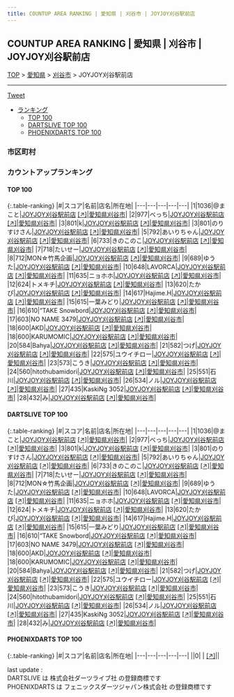 ```yaml
---
title: COUNTUP AREA RANKING | 愛知県 | 刈谷市 | JOYJOY刈谷駅前店
---
```

## COUNTUP AREA RANKING | 愛知県 | 刈谷市 | JOYJOY刈谷駅前店

[TOP](/darts/rank/) > [愛知県](/darts/rank/愛知県/) > [刈谷市](/darts/rank/愛知県/刈谷市/) > JOYJOY刈谷駅前店

___

<a href="https://twitter.com/share?ref_src=twsrc%5Etfw" data-text="COUNTUP AREA RANKING | 愛知県刈谷市JOYJOY刈谷駅前店" class="twitter-share-button" data-hashtags="DARTSLIVE,PHOENIXDARTS,darts,ダーツ" data-show-count="false">Tweet</a>

* [ランキング](#カウントアップランキング)
    * [TOP 100](#top-100)
    * [DARTSLIVE TOP 100](#dartslive-top-100)
    * [PHOENIXDARTS TOP 100](#phoenixdarts-top-100)

### 市区町村

<ul>

</ul>

### カウントアップランキング

#### TOP 100



{:.table-ranking}
|#|スコア|名前|店名|所在地|
|---|---|---|---|---|
|1|1036|<span class="rank-name-dl">@まこと</span>|<a href="/darts/rank/shops/15f702ba83f2126bb21333aee1bd51e4.html">JOYJOY刈谷駅前店</a> <a href="https://search.dartslive.com/jp/shop/15f702ba83f2126bb21333aee1bd51e4">[↗]</a>|<a href="/darts/rank/愛知県/刈谷市">愛知県刈谷市</a>|
|2|977|<span class="rank-name-dl">べっち</span>|<a href="/darts/rank/shops/15f702ba83f2126bb21333aee1bd51e4.html">JOYJOY刈谷駅前店</a> <a href="https://search.dartslive.com/jp/shop/15f702ba83f2126bb21333aee1bd51e4">[↗]</a>|<a href="/darts/rank/愛知県/刈谷市">愛知県刈谷市</a>|
|3|801|<span class="rank-name-dl">k</span>|<a href="/darts/rank/shops/15f702ba83f2126bb21333aee1bd51e4.html">JOYJOY刈谷駅前店</a> <a href="https://search.dartslive.com/jp/shop/15f702ba83f2126bb21333aee1bd51e4">[↗]</a>|<a href="/darts/rank/愛知県/刈谷市">愛知県刈谷市</a>|
|3|801|<span class="rank-name-dl">のりすけさん</span>|<a href="/darts/rank/shops/15f702ba83f2126bb21333aee1bd51e4.html">JOYJOY刈谷駅前店</a> <a href="https://search.dartslive.com/jp/shop/15f702ba83f2126bb21333aee1bd51e4">[↗]</a>|<a href="/darts/rank/愛知県/刈谷市">愛知県刈谷市</a>|
|5|792|<span class="rank-name-dl">あいりちゃん</span>|<a href="/darts/rank/shops/15f702ba83f2126bb21333aee1bd51e4.html">JOYJOY刈谷駅前店</a> <a href="https://search.dartslive.com/jp/shop/15f702ba83f2126bb21333aee1bd51e4">[↗]</a>|<a href="/darts/rank/愛知県/刈谷市">愛知県刈谷市</a>|
|6|733|<span class="rank-name-dl">きのこのこ</span>|<a href="/darts/rank/shops/15f702ba83f2126bb21333aee1bd51e4.html">JOYJOY刈谷駅前店</a> <a href="https://search.dartslive.com/jp/shop/15f702ba83f2126bb21333aee1bd51e4">[↗]</a>|<a href="/darts/rank/愛知県/刈谷市">愛知県刈谷市</a>|
|7|718|<span class="rank-name-dl">たいせー</span>|<a href="/darts/rank/shops/15f702ba83f2126bb21333aee1bd51e4.html">JOYJOY刈谷駅前店</a> <a href="https://search.dartslive.com/jp/shop/15f702ba83f2126bb21333aee1bd51e4">[↗]</a>|<a href="/darts/rank/愛知県/刈谷市">愛知県刈谷市</a>|
|8|712|<span class="rank-name-dl">MON☆竹馬企画</span>|<a href="/darts/rank/shops/15f702ba83f2126bb21333aee1bd51e4.html">JOYJOY刈谷駅前店</a> <a href="https://search.dartslive.com/jp/shop/15f702ba83f2126bb21333aee1bd51e4">[↗]</a>|<a href="/darts/rank/愛知県/刈谷市">愛知県刈谷市</a>|
|9|689|<span class="rank-name-dl">ゆうた</span>|<a href="/darts/rank/shops/15f702ba83f2126bb21333aee1bd51e4.html">JOYJOY刈谷駅前店</a> <a href="https://search.dartslive.com/jp/shop/15f702ba83f2126bb21333aee1bd51e4">[↗]</a>|<a href="/darts/rank/愛知県/刈谷市">愛知県刈谷市</a>|
|10|648|<span class="rank-name-dl">LAVORCA</span>|<a href="/darts/rank/shops/15f702ba83f2126bb21333aee1bd51e4.html">JOYJOY刈谷駅前店</a> <a href="https://search.dartslive.com/jp/shop/15f702ba83f2126bb21333aee1bd51e4">[↗]</a>|<a href="/darts/rank/愛知県/刈谷市">愛知県刈谷市</a>|
|11|635|<span class="rank-name-dl">ニョホホ</span>|<a href="/darts/rank/shops/15f702ba83f2126bb21333aee1bd51e4.html">JOYJOY刈谷駅前店</a> <a href="https://search.dartslive.com/jp/shop/15f702ba83f2126bb21333aee1bd51e4">[↗]</a>|<a href="/darts/rank/愛知県/刈谷市">愛知県刈谷市</a>|
|12|624|<span class="rank-name-dl">トメキチ</span>|<a href="/darts/rank/shops/15f702ba83f2126bb21333aee1bd51e4.html">JOYJOY刈谷駅前店</a> <a href="https://search.dartslive.com/jp/shop/15f702ba83f2126bb21333aee1bd51e4">[↗]</a>|<a href="/darts/rank/愛知県/刈谷市">愛知県刈谷市</a>|
|13|620|<span class="rank-name-dl">たかぴ</span>|<a href="/darts/rank/shops/15f702ba83f2126bb21333aee1bd51e4.html">JOYJOY刈谷駅前店</a> <a href="https://search.dartslive.com/jp/shop/15f702ba83f2126bb21333aee1bd51e4">[↗]</a>|<a href="/darts/rank/愛知県/刈谷市">愛知県刈谷市</a>|
|14|617|<span class="rank-name-dl">Hajime.H</span>|<a href="/darts/rank/shops/15f702ba83f2126bb21333aee1bd51e4.html">JOYJOY刈谷駅前店</a> <a href="https://search.dartslive.com/jp/shop/15f702ba83f2126bb21333aee1bd51e4">[↗]</a>|<a href="/darts/rank/愛知県/刈谷市">愛知県刈谷市</a>|
|15|615|<span class="rank-name-dl">一葉みどり</span>|<a href="/darts/rank/shops/15f702ba83f2126bb21333aee1bd51e4.html">JOYJOY刈谷駅前店</a> <a href="https://search.dartslive.com/jp/shop/15f702ba83f2126bb21333aee1bd51e4">[↗]</a>|<a href="/darts/rank/愛知県/刈谷市">愛知県刈谷市</a>|
|16|610|<span class="rank-name-dl">“TAKE Snowbord</span>|<a href="/darts/rank/shops/15f702ba83f2126bb21333aee1bd51e4.html">JOYJOY刈谷駅前店</a> <a href="https://search.dartslive.com/jp/shop/15f702ba83f2126bb21333aee1bd51e4">[↗]</a>|<a href="/darts/rank/愛知県/刈谷市">愛知県刈谷市</a>|
|17|603|<span class="rank-name-dl">NO NAME 3479</span>|<a href="/darts/rank/shops/15f702ba83f2126bb21333aee1bd51e4.html">JOYJOY刈谷駅前店</a> <a href="https://search.dartslive.com/jp/shop/15f702ba83f2126bb21333aee1bd51e4">[↗]</a>|<a href="/darts/rank/愛知県/刈谷市">愛知県刈谷市</a>|
|18|600|<span class="rank-name-dl">AKD</span>|<a href="/darts/rank/shops/15f702ba83f2126bb21333aee1bd51e4.html">JOYJOY刈谷駅前店</a> <a href="https://search.dartslive.com/jp/shop/15f702ba83f2126bb21333aee1bd51e4">[↗]</a>|<a href="/darts/rank/愛知県/刈谷市">愛知県刈谷市</a>|
|18|600|<span class="rank-name-dl">KARUMOMIC</span>|<a href="/darts/rank/shops/15f702ba83f2126bb21333aee1bd51e4.html">JOYJOY刈谷駅前店</a> <a href="https://search.dartslive.com/jp/shop/15f702ba83f2126bb21333aee1bd51e4">[↗]</a>|<a href="/darts/rank/愛知県/刈谷市">愛知県刈谷市</a>|
|20|584|<span class="rank-name-dl">Bahya</span>|<a href="/darts/rank/shops/15f702ba83f2126bb21333aee1bd51e4.html">JOYJOY刈谷駅前店</a> <a href="https://search.dartslive.com/jp/shop/15f702ba83f2126bb21333aee1bd51e4">[↗]</a>|<a href="/darts/rank/愛知県/刈谷市">愛知県刈谷市</a>|
|21|582|<span class="rank-name-dl">つげ</span>|<a href="/darts/rank/shops/15f702ba83f2126bb21333aee1bd51e4.html">JOYJOY刈谷駅前店</a> <a href="https://search.dartslive.com/jp/shop/15f702ba83f2126bb21333aee1bd51e4">[↗]</a>|<a href="/darts/rank/愛知県/刈谷市">愛知県刈谷市</a>|
|22|575|<span class="rank-name-dl">ユウイチロー</span>|<a href="/darts/rank/shops/15f702ba83f2126bb21333aee1bd51e4.html">JOYJOY刈谷駅前店</a> <a href="https://search.dartslive.com/jp/shop/15f702ba83f2126bb21333aee1bd51e4">[↗]</a>|<a href="/darts/rank/愛知県/刈谷市">愛知県刈谷市</a>|
|23|573|<span class="rank-name-dl">こうき</span>|<a href="/darts/rank/shops/15f702ba83f2126bb21333aee1bd51e4.html">JOYJOY刈谷駅前店</a> <a href="https://search.dartslive.com/jp/shop/15f702ba83f2126bb21333aee1bd51e4">[↗]</a>|<a href="/darts/rank/愛知県/刈谷市">愛知県刈谷市</a>|
|24|560|<span class="rank-name-dl">hitothubamidori</span>|<a href="/darts/rank/shops/15f702ba83f2126bb21333aee1bd51e4.html">JOYJOY刈谷駅前店</a> <a href="https://search.dartslive.com/jp/shop/15f702ba83f2126bb21333aee1bd51e4">[↗]</a>|<a href="/darts/rank/愛知県/刈谷市">愛知県刈谷市</a>|
|25|551|<span class="rank-name-dl">石川</span>|<a href="/darts/rank/shops/15f702ba83f2126bb21333aee1bd51e4.html">JOYJOY刈谷駅前店</a> <a href="https://search.dartslive.com/jp/shop/15f702ba83f2126bb21333aee1bd51e4">[↗]</a>|<a href="/darts/rank/愛知県/刈谷市">愛知県刈谷市</a>|
|26|534|<span class="rank-name-dl">ノル</span>|<a href="/darts/rank/shops/15f702ba83f2126bb21333aee1bd51e4.html">JOYJOY刈谷駅前店</a> <a href="https://search.dartslive.com/jp/shop/15f702ba83f2126bb21333aee1bd51e4">[↗]</a>|<a href="/darts/rank/愛知県/刈谷市">愛知県刈谷市</a>|
|27|435|<span class="rank-name-dl">KaskiNg 3052</span>|<a href="/darts/rank/shops/15f702ba83f2126bb21333aee1bd51e4.html">JOYJOY刈谷駅前店</a> <a href="https://search.dartslive.com/jp/shop/15f702ba83f2126bb21333aee1bd51e4">[↗]</a>|<a href="/darts/rank/愛知県/刈谷市">愛知県刈谷市</a>|
|28|432|<span class="rank-name-dl">み</span>|<a href="/darts/rank/shops/15f702ba83f2126bb21333aee1bd51e4.html">JOYJOY刈谷駅前店</a> <a href="https://search.dartslive.com/jp/shop/15f702ba83f2126bb21333aee1bd51e4">[↗]</a>|<a href="/darts/rank/愛知県/刈谷市">愛知県刈谷市</a>|


#### DARTSLIVE TOP 100



{:.table-ranking}
|#|スコア|名前|店名|所在地|
|---|---|---|---|---|
|1|1036|<span class="rank-name-dl">@まこと</span>|<a href="/darts/rank/shops/15f702ba83f2126bb21333aee1bd51e4.html">JOYJOY刈谷駅前店</a> <a href="https://search.dartslive.com/jp/shop/15f702ba83f2126bb21333aee1bd51e4">[↗]</a>|<a href="/darts/rank/愛知県/刈谷市">愛知県刈谷市</a>|
|2|977|<span class="rank-name-dl">べっち</span>|<a href="/darts/rank/shops/15f702ba83f2126bb21333aee1bd51e4.html">JOYJOY刈谷駅前店</a> <a href="https://search.dartslive.com/jp/shop/15f702ba83f2126bb21333aee1bd51e4">[↗]</a>|<a href="/darts/rank/愛知県/刈谷市">愛知県刈谷市</a>|
|3|801|<span class="rank-name-dl">k</span>|<a href="/darts/rank/shops/15f702ba83f2126bb21333aee1bd51e4.html">JOYJOY刈谷駅前店</a> <a href="https://search.dartslive.com/jp/shop/15f702ba83f2126bb21333aee1bd51e4">[↗]</a>|<a href="/darts/rank/愛知県/刈谷市">愛知県刈谷市</a>|
|3|801|<span class="rank-name-dl">のりすけさん</span>|<a href="/darts/rank/shops/15f702ba83f2126bb21333aee1bd51e4.html">JOYJOY刈谷駅前店</a> <a href="https://search.dartslive.com/jp/shop/15f702ba83f2126bb21333aee1bd51e4">[↗]</a>|<a href="/darts/rank/愛知県/刈谷市">愛知県刈谷市</a>|
|5|792|<span class="rank-name-dl">あいりちゃん</span>|<a href="/darts/rank/shops/15f702ba83f2126bb21333aee1bd51e4.html">JOYJOY刈谷駅前店</a> <a href="https://search.dartslive.com/jp/shop/15f702ba83f2126bb21333aee1bd51e4">[↗]</a>|<a href="/darts/rank/愛知県/刈谷市">愛知県刈谷市</a>|
|6|733|<span class="rank-name-dl">きのこのこ</span>|<a href="/darts/rank/shops/15f702ba83f2126bb21333aee1bd51e4.html">JOYJOY刈谷駅前店</a> <a href="https://search.dartslive.com/jp/shop/15f702ba83f2126bb21333aee1bd51e4">[↗]</a>|<a href="/darts/rank/愛知県/刈谷市">愛知県刈谷市</a>|
|7|718|<span class="rank-name-dl">たいせー</span>|<a href="/darts/rank/shops/15f702ba83f2126bb21333aee1bd51e4.html">JOYJOY刈谷駅前店</a> <a href="https://search.dartslive.com/jp/shop/15f702ba83f2126bb21333aee1bd51e4">[↗]</a>|<a href="/darts/rank/愛知県/刈谷市">愛知県刈谷市</a>|
|8|712|<span class="rank-name-dl">MON☆竹馬企画</span>|<a href="/darts/rank/shops/15f702ba83f2126bb21333aee1bd51e4.html">JOYJOY刈谷駅前店</a> <a href="https://search.dartslive.com/jp/shop/15f702ba83f2126bb21333aee1bd51e4">[↗]</a>|<a href="/darts/rank/愛知県/刈谷市">愛知県刈谷市</a>|
|9|689|<span class="rank-name-dl">ゆうた</span>|<a href="/darts/rank/shops/15f702ba83f2126bb21333aee1bd51e4.html">JOYJOY刈谷駅前店</a> <a href="https://search.dartslive.com/jp/shop/15f702ba83f2126bb21333aee1bd51e4">[↗]</a>|<a href="/darts/rank/愛知県/刈谷市">愛知県刈谷市</a>|
|10|648|<span class="rank-name-dl">LAVORCA</span>|<a href="/darts/rank/shops/15f702ba83f2126bb21333aee1bd51e4.html">JOYJOY刈谷駅前店</a> <a href="https://search.dartslive.com/jp/shop/15f702ba83f2126bb21333aee1bd51e4">[↗]</a>|<a href="/darts/rank/愛知県/刈谷市">愛知県刈谷市</a>|
|11|635|<span class="rank-name-dl">ニョホホ</span>|<a href="/darts/rank/shops/15f702ba83f2126bb21333aee1bd51e4.html">JOYJOY刈谷駅前店</a> <a href="https://search.dartslive.com/jp/shop/15f702ba83f2126bb21333aee1bd51e4">[↗]</a>|<a href="/darts/rank/愛知県/刈谷市">愛知県刈谷市</a>|
|12|624|<span class="rank-name-dl">トメキチ</span>|<a href="/darts/rank/shops/15f702ba83f2126bb21333aee1bd51e4.html">JOYJOY刈谷駅前店</a> <a href="https://search.dartslive.com/jp/shop/15f702ba83f2126bb21333aee1bd51e4">[↗]</a>|<a href="/darts/rank/愛知県/刈谷市">愛知県刈谷市</a>|
|13|620|<span class="rank-name-dl">たかぴ</span>|<a href="/darts/rank/shops/15f702ba83f2126bb21333aee1bd51e4.html">JOYJOY刈谷駅前店</a> <a href="https://search.dartslive.com/jp/shop/15f702ba83f2126bb21333aee1bd51e4">[↗]</a>|<a href="/darts/rank/愛知県/刈谷市">愛知県刈谷市</a>|
|14|617|<span class="rank-name-dl">Hajime.H</span>|<a href="/darts/rank/shops/15f702ba83f2126bb21333aee1bd51e4.html">JOYJOY刈谷駅前店</a> <a href="https://search.dartslive.com/jp/shop/15f702ba83f2126bb21333aee1bd51e4">[↗]</a>|<a href="/darts/rank/愛知県/刈谷市">愛知県刈谷市</a>|
|15|615|<span class="rank-name-dl">一葉みどり</span>|<a href="/darts/rank/shops/15f702ba83f2126bb21333aee1bd51e4.html">JOYJOY刈谷駅前店</a> <a href="https://search.dartslive.com/jp/shop/15f702ba83f2126bb21333aee1bd51e4">[↗]</a>|<a href="/darts/rank/愛知県/刈谷市">愛知県刈谷市</a>|
|16|610|<span class="rank-name-dl">“TAKE Snowbord</span>|<a href="/darts/rank/shops/15f702ba83f2126bb21333aee1bd51e4.html">JOYJOY刈谷駅前店</a> <a href="https://search.dartslive.com/jp/shop/15f702ba83f2126bb21333aee1bd51e4">[↗]</a>|<a href="/darts/rank/愛知県/刈谷市">愛知県刈谷市</a>|
|17|603|<span class="rank-name-dl">NO NAME 3479</span>|<a href="/darts/rank/shops/15f702ba83f2126bb21333aee1bd51e4.html">JOYJOY刈谷駅前店</a> <a href="https://search.dartslive.com/jp/shop/15f702ba83f2126bb21333aee1bd51e4">[↗]</a>|<a href="/darts/rank/愛知県/刈谷市">愛知県刈谷市</a>|
|18|600|<span class="rank-name-dl">AKD</span>|<a href="/darts/rank/shops/15f702ba83f2126bb21333aee1bd51e4.html">JOYJOY刈谷駅前店</a> <a href="https://search.dartslive.com/jp/shop/15f702ba83f2126bb21333aee1bd51e4">[↗]</a>|<a href="/darts/rank/愛知県/刈谷市">愛知県刈谷市</a>|
|18|600|<span class="rank-name-dl">KARUMOMIC</span>|<a href="/darts/rank/shops/15f702ba83f2126bb21333aee1bd51e4.html">JOYJOY刈谷駅前店</a> <a href="https://search.dartslive.com/jp/shop/15f702ba83f2126bb21333aee1bd51e4">[↗]</a>|<a href="/darts/rank/愛知県/刈谷市">愛知県刈谷市</a>|
|20|584|<span class="rank-name-dl">Bahya</span>|<a href="/darts/rank/shops/15f702ba83f2126bb21333aee1bd51e4.html">JOYJOY刈谷駅前店</a> <a href="https://search.dartslive.com/jp/shop/15f702ba83f2126bb21333aee1bd51e4">[↗]</a>|<a href="/darts/rank/愛知県/刈谷市">愛知県刈谷市</a>|
|21|582|<span class="rank-name-dl">つげ</span>|<a href="/darts/rank/shops/15f702ba83f2126bb21333aee1bd51e4.html">JOYJOY刈谷駅前店</a> <a href="https://search.dartslive.com/jp/shop/15f702ba83f2126bb21333aee1bd51e4">[↗]</a>|<a href="/darts/rank/愛知県/刈谷市">愛知県刈谷市</a>|
|22|575|<span class="rank-name-dl">ユウイチロー</span>|<a href="/darts/rank/shops/15f702ba83f2126bb21333aee1bd51e4.html">JOYJOY刈谷駅前店</a> <a href="https://search.dartslive.com/jp/shop/15f702ba83f2126bb21333aee1bd51e4">[↗]</a>|<a href="/darts/rank/愛知県/刈谷市">愛知県刈谷市</a>|
|23|573|<span class="rank-name-dl">こうき</span>|<a href="/darts/rank/shops/15f702ba83f2126bb21333aee1bd51e4.html">JOYJOY刈谷駅前店</a> <a href="https://search.dartslive.com/jp/shop/15f702ba83f2126bb21333aee1bd51e4">[↗]</a>|<a href="/darts/rank/愛知県/刈谷市">愛知県刈谷市</a>|
|24|560|<span class="rank-name-dl">hitothubamidori</span>|<a href="/darts/rank/shops/15f702ba83f2126bb21333aee1bd51e4.html">JOYJOY刈谷駅前店</a> <a href="https://search.dartslive.com/jp/shop/15f702ba83f2126bb21333aee1bd51e4">[↗]</a>|<a href="/darts/rank/愛知県/刈谷市">愛知県刈谷市</a>|
|25|551|<span class="rank-name-dl">石川</span>|<a href="/darts/rank/shops/15f702ba83f2126bb21333aee1bd51e4.html">JOYJOY刈谷駅前店</a> <a href="https://search.dartslive.com/jp/shop/15f702ba83f2126bb21333aee1bd51e4">[↗]</a>|<a href="/darts/rank/愛知県/刈谷市">愛知県刈谷市</a>|
|26|534|<span class="rank-name-dl">ノル</span>|<a href="/darts/rank/shops/15f702ba83f2126bb21333aee1bd51e4.html">JOYJOY刈谷駅前店</a> <a href="https://search.dartslive.com/jp/shop/15f702ba83f2126bb21333aee1bd51e4">[↗]</a>|<a href="/darts/rank/愛知県/刈谷市">愛知県刈谷市</a>|
|27|435|<span class="rank-name-dl">KaskiNg 3052</span>|<a href="/darts/rank/shops/15f702ba83f2126bb21333aee1bd51e4.html">JOYJOY刈谷駅前店</a> <a href="https://search.dartslive.com/jp/shop/15f702ba83f2126bb21333aee1bd51e4">[↗]</a>|<a href="/darts/rank/愛知県/刈谷市">愛知県刈谷市</a>|
|28|432|<span class="rank-name-dl">み</span>|<a href="/darts/rank/shops/15f702ba83f2126bb21333aee1bd51e4.html">JOYJOY刈谷駅前店</a> <a href="https://search.dartslive.com/jp/shop/15f702ba83f2126bb21333aee1bd51e4">[↗]</a>|<a href="/darts/rank/愛知県/刈谷市">愛知県刈谷市</a>|


#### PHOENIXDARTS TOP 100



{:.table-ranking}
|#|スコア|名前|店名|所在地|
|---|---|---|---|---|
||0|<span class="rank-name-dl"> </span>|<a href="/darts/rank/shops/.html"></a> <a href="">[↗]</a>|<a href="/darts/rank//"></a>|


<div class="footer border-top border-gray-light mt-5 pt-3 text-right text-gray">
    last update : <span style="font-weight: italic" id="foot_last_modified"></span><br />
    DARTSLIVE は 株式会社ダーツライブ社 の登録商標です<br />
    PHOENIXDARTS は フェニックスダーツジャパン株式会社 の登録商標です<br />
</div>

<script src="https://cdnjs.cloudflare.com/ajax/libs/jquery.tablesorter/2.31.3/js/jquery.tablesorter.min.js" integrity="sha512-qzgd5cYSZcosqpzpn7zF2ZId8f/8CHmFKZ8j7mU4OUXTNRd5g+ZHBPsgKEwoqxCtdQvExE5LprwwPAgoicguNg==" crossorigin="anonymous" referrerpolicy="no-referrer"></script>
<link rel="stylesheet" href="https://cdnjs.cloudflare.com/ajax/libs/jquery.tablesorter/2.31.3/css/theme.default.min.css" integrity="sha512-wghhOJkjQX0Lh3NSWvNKeZ0ZpNn+SPVXX1Qyc9OCaogADktxrBiBdKGDoqVUOyhStvMBmJQ8ZdMHiR3wuEq8+w==" crossorigin="anonymous" referrerpolicy="no-referrer" />
<script>
$(function() {
    $(".table-ranking").tablesorter({sortList:[[0, 0]]});
    $("#foot_last_modified").text(formatDate(new Date(document.lastModified), 'yyyy-MM-dd HH:mm:ss'));
});
</script>

<script async src="https://platform.twitter.com/widgets.js" charset="utf-8"></script>